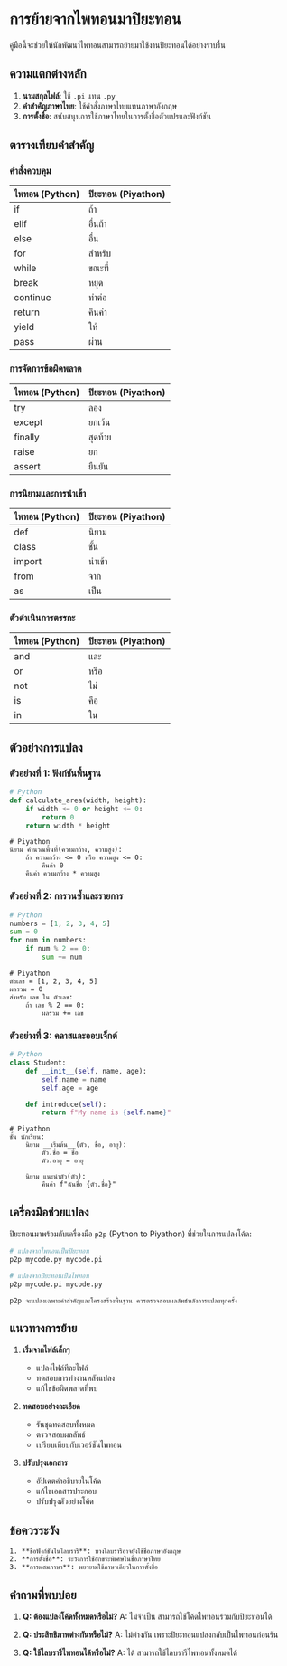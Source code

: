 # การย้ายจากไพทอนมาปิยะทอน

คู่มือนี้จะช่วยให้นักพัฒนาไพทอนสามารถย้ายมาใช้งานปิยะทอนได้อย่างราบรื่น

## ความแตกต่างหลัก

1. **นามสกุลไฟล์**: ใช้ `.pi` แทน `.py`
2. **คำสำคัญภาษาไทย**: ใช้คำสั่งภาษาไทยแทนภาษาอังกฤษ
3. **การตั้งชื่อ**: สนับสนุนการใช้ภาษาไทยในการตั้งชื่อตัวแปรและฟังก์ชัน

## ตารางเทียบคำสำคัญ

### คำสั่งควบคุม

| ไพทอน (Python) | ปิยะทอน (Piyathon) |
|----------------|-------------------|
| if             | ถ้า               |
| elif           | อื่นถ้า            |
| else           | อื่น              |
| for            | สำหรับ            |
| while          | ขณะที่            |
| break          | หยุด              |
| continue       | ทำต่อ             |
| return         | คืนค่า            |
| yield          | ให้               |
| pass           | ผ่าน              |

### การจัดการข้อผิดพลาด

| ไพทอน (Python) | ปิยะทอน (Piyathon) |
|----------------|-------------------|
| try            | ลอง               |
| except         | ยกเว้น            |
| finally        | สุดท้าย           |
| raise          | ยก                |
| assert         | ยืนยัน            |

### การนิยามและการนำเข้า

| ไพทอน (Python) | ปิยะทอน (Piyathon) |
|----------------|-------------------|
| def            | นิยาม             |
| class          | ชั้น              |
| import         | นำเข้า            |
| from           | จาก               |
| as             | เป็น              |

### ตัวดำเนินการตรรกะ

| ไพทอน (Python) | ปิยะทอน (Piyathon) |
|----------------|-------------------|
| and            | และ               |
| or             | หรือ              |
| not            | ไม่               |
| is             | คือ               |
| in             | ใน               |

## ตัวอย่างการแปลง

### ตัวอย่างที่ 1: ฟังก์ชันพื้นฐาน

```python
# Python
def calculate_area(width, height):
    if width <= 0 or height <= 0:
        return 0
    return width * height
```

```piyathon
# Piyathon
นิยาม คำนวณพื้นที่(ความกว้าง, ความสูง):
    ถ้า ความกว้าง <= 0 หรือ ความสูง <= 0:
        คืนค่า 0
    คืนค่า ความกว้าง * ความสูง
```

### ตัวอย่างที่ 2: การวนซ้ำและรายการ

```python
# Python
numbers = [1, 2, 3, 4, 5]
sum = 0
for num in numbers:
    if num % 2 == 0:
        sum += num
```

```piyathon
# Piyathon
ตัวเลข = [1, 2, 3, 4, 5]
ผลรวม = 0
สำหรับ เลข ใน ตัวเลข:
    ถ้า เลข % 2 == 0:
        ผลรวม += เลข
```

### ตัวอย่างที่ 3: คลาสและออบเจ็กต์

```python
# Python
class Student:
    def __init__(self, name, age):
        self.name = name
        self.age = age

    def introduce(self):
        return f"My name is {self.name}"
```

```piyathon
# Piyathon
ชั้น นักเรียน:
    นิยาม __เริ่มต้น__(ตัว, ชื่อ, อายุ):
        ตัว.ชื่อ = ชื่อ
        ตัว.อายุ = อายุ

    นิยาม แนะนำตัว(ตัว):
        คืนค่า f"ฉันชื่อ {ตัว.ชื่อ}"
```

## เครื่องมือช่วยแปลง

ปิยะทอนมาพร้อมกับเครื่องมือ `p2p` (Python to Piyathon) ที่ช่วยในการแปลงโค้ด:

```bash
# แปลงจากไพทอนเป็นปิยะทอน
p2p mycode.py mycode.pi

# แปลงจากปิยะทอนเป็นไพทอน
p2p mycode.pi mycode.py
```

```{note}
p2p จะแปลงเฉพาะคำสำคัญและโครงสร้างพื้นฐาน ควรตรวจสอบผลลัพธ์หลังการแปลงทุกครั้ง
```

## แนวทางการย้าย

1. **เริ่มจากไฟล์เล็กๆ**
   - แปลงไฟล์ทีละไฟล์
   - ทดสอบการทำงานหลังแปลง
   - แก้ไขข้อผิดพลาดที่พบ

2. **ทดสอบอย่างละเอียด**
   - รันชุดทดสอบทั้งหมด
   - ตรวจสอบผลลัพธ์
   - เปรียบเทียบกับเวอร์ชันไพทอน

3. **ปรับปรุงเอกสาร**
   - อัปเดตคำอธิบายในโค้ด
   - แก้ไขเอกสารประกอบ
   - ปรับปรุงตัวอย่างโค้ด

## ข้อควรระวัง

```{warning}
1. **ชื่อฟังก์ชันในไลบรารี**: บางไลบรารีอาจยังใช้ชื่อภาษาอังกฤษ
2. **การตั้งชื่อ**: ระวังการใช้อักขระพิเศษในชื่อภาษาไทย
3. **การผสมภาษา**: พยายามใช้ภาษาเดียวในการตั้งชื่อ
```

## คำถามที่พบบ่อย

1. **Q: ต้องแปลงโค้ดทั้งหมดหรือไม่?**
   A: ไม่จำเป็น สามารถใช้โค้ดไพทอนร่วมกับปิยะทอนได้

2. **Q: ประสิทธิภาพต่างกันหรือไม่?**
   A: ไม่ต่างกัน เพราะปิยะทอนแปลงกลับเป็นไพทอนก่อนรัน

3. **Q: ใช้ไลบรารีไพทอนได้หรือไม่?**
   A: ได้ สามารถใช้ไลบรารีไพทอนทั้งหมดได้
